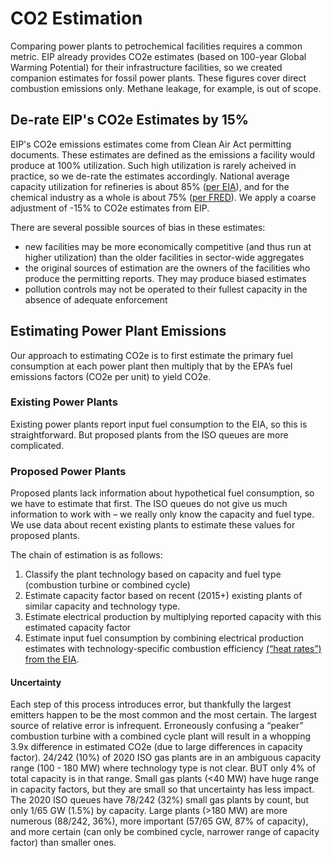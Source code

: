 # CO2 Estimation

Comparing power plants to petrochemical facilities requires a common metric. EIP already provides CO2e estimates (based on 100-year Global Warming Potential) for their infrastructure facilities, so we created companion estimates for fossil power plants. These figures cover direct combustion emissions only. Methane leakage, for example, is out of scope.

## De-rate EIP's CO2e Estimates by 15%

EIP's CO2e emissions estimates come from Clean Air Act permitting documents. These estimates are defined as the emissions a facility would produce at 100% utilization. Such high utilization is rarely acheived in practice, so we de-rate the estimates accordingly. National average capacity utilization for refineries is about 85% ([per EIA](https://www.eia.gov/dnav/pet/pet_pnp_unc_dcu_nus_m.htm)), and for the chemical industry as a whole is about 75% ([per FRED](https://fred.stlouisfed.org/series/CAPUTLG325S)). We apply a coarse adjustment of -15% to CO2e estimates from EIP.

There are several possible sources of bias in these estimates:

* new facilities may be more economically competitive (and thus run at higher utilization) than the older facilities in sector-wide aggregates
* the original sources of estimation are the owners of the facilities who produce the permitting reports. They may produce biased estimates
* pollution controls may not be operated to their fullest capacity in the absence of adequate enforcement

## Estimating Power Plant Emissions

Our approach to estimating CO2e is to first estimate the primary fuel consumption at each power plant then multiply that by the EPA’s fuel emissions factors (CO2e per unit) to yield CO2e.

### Existing Power Plants

Existing power plants report input fuel consumption to the EIA, so this is straightforward. But proposed plants from the ISO queues are more complicated.

### Proposed Power Plants

Proposed plants lack information about hypothetical fuel consumption, so we have to estimate that first. The ISO queues do not give us much information to work with – we really only know the capacity and fuel type. We use data about recent existing plants to estimate these values for proposed plants.

The chain of estimation is as follows:

1. Classify the plant technology based on capacity and fuel type (combustion turbine or combined cycle)
1. Estimate capacity factor based on recent (2015+) existing plants of similar capacity and technology type.
1. Estimate electrical production by multiplying reported capacity with this estimated capacity factor
1. Estimate input fuel consumption by combining electrical production estimates with technology-specific combustion efficiency [(“heat rates”) from the EIA](https://www.eia.gov/electricity/annual/html/epa_08_02.html).

#### Uncertainty

Each step of this process introduces error, but thankfully the largest emitters happen to be the most common and the most certain.
The largest source of relative error is infrequent. Erroneously confusing a “peaker” combustion turbine with a combined cycle plant will result in a whopping 3.9x difference in estimated CO2e (due to large differences in capacity factor). 24/242 (10%) of 2020 ISO gas plants are in an ambiguous capacity range (100 - 180 MW) where technology type is not clear. BUT only 4% of total capacity is in that range.
Small gas plants (<40 MW) have huge range in capacity factors, but they are small so that uncertainty has less impact. The 2020 ISO queues have 78/242 (32%) small gas plants by count, but only 1/65 GW (1.5%) by capacity.
Large plants (>180 MW) are more numerous (88/242, 36%), more important (57/65 GW, 87% of capacity), and more certain (can only be combined cycle, narrower range of capacity factor) than smaller ones.
